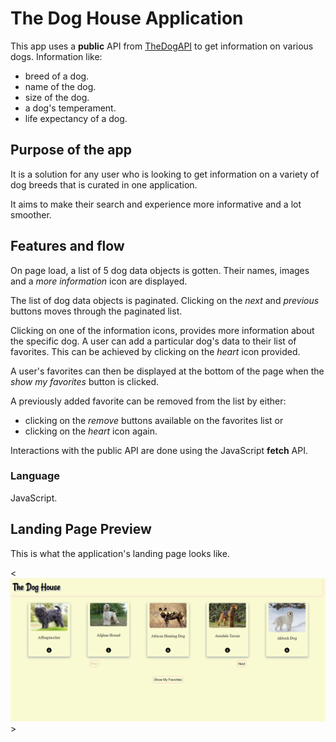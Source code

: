 # The Dog House Application

This app uses a **public** API from [TheDogAPI](https://thedogapi.com/) to get information on various dogs. Information like:

-   breed of a dog.
-   name of the dog.
-   size of the dog.
-   a dog's temperament.
-   life expectancy of a dog.

## Purpose of the app

It is a solution for any user who is looking to get information on a variety of dog breeds that is curated in one application.

It aims to make their search and experience more informative and a lot smoother.

## Features and flow

On page load, a list of 5 dog data objects is gotten. Their names, images and a _more information_ icon are displayed.

The list of dog data objects is paginated. Clicking on the _next_ and _previous_ buttons moves through the paginated list.

Clicking on one of the information icons, provides more information about the specific dog. A user can add a particular dog's data to their list of favorites. This can be achieved by clicking on the _heart_ icon provided.

A user's favorites can then be displayed at the bottom of the page when the _show my favorites_ button is clicked.

A previously added favorite can be removed from the list by either:

-   clicking on the _remove_ buttons available on the favorites list or
-   clicking on the _heart_ icon again.

Interactions with the public API are done using the JavaScript **fetch** API.

### Language

JavaScript.

## Landing Page Preview

This is what the application's landing page looks like.

<![The Dog House landing page](./images/the-dog-house.png)>
